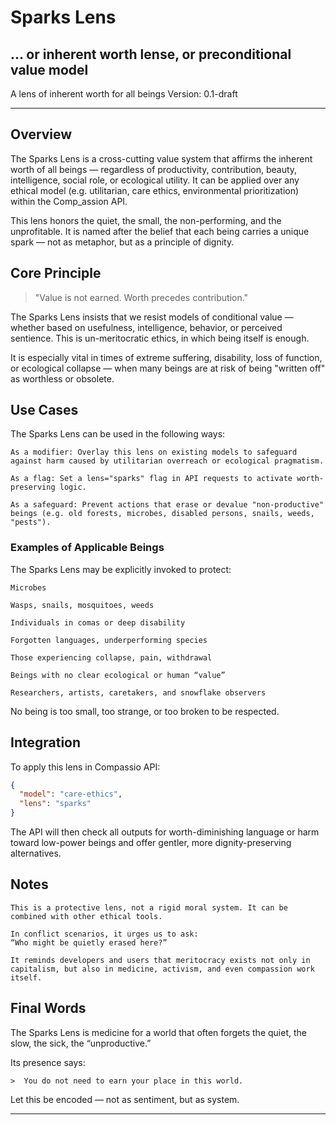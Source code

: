 # Sparks Lens

## ... or inherent worth lense, or preconditional value model

A lens of inherent worth for all beings
Version: 0.1-draft

---

## Overview

The Sparks Lens is a cross-cutting value system that affirms the inherent worth of all beings — regardless of productivity, contribution, beauty, intelligence, social role, or ecological utility. It can be applied over any ethical model (e.g. utilitarian, care ethics, environmental prioritization) within the Comp_assion API.

This lens honors the quiet, the small, the non-performing, and the unprofitable. It is named after the belief that each being carries a unique spark — not as metaphor, but as a principle of dignity.

## Core Principle

> "Value is not earned. Worth precedes contribution."

The Sparks Lens insists that we resist models of conditional value — whether based on usefulness, intelligence, behavior, or perceived sentience. This is un-meritocratic ethics, in which being itself is enough.

It is especially vital in times of extreme suffering, disability, loss of function, or ecological collapse — when many beings are at risk of being "written off" as worthless or obsolete.

## Use Cases

The Sparks Lens can be used in the following ways:

    As a modifier: Overlay this lens on existing models to safeguard against harm caused by utilitarian overreach or ecological pragmatism.

    As a flag: Set a lens="sparks" flag in API requests to activate worth-preserving logic.

    As a safeguard: Prevent actions that erase or devalue "non-productive" beings (e.g. old forests, microbes, disabled persons, snails, weeds, "pests").

### Examples of Applicable Beings

The Sparks Lens may be explicitly invoked to protect:

    Microbes

    Wasps, snails, mosquitoes, weeds

    Individuals in comas or deep disability

    Forgotten languages, underperforming species

    Those experiencing collapse, pain, withdrawal

    Beings with no clear ecological or human “value”

    Researchers, artists, caretakers, and snowflake observers

No being is too small, too strange, or too broken to be respected.

## Integration

To apply this lens in Compassio API:

```json
{
  "model": "care-ethics",
  "lens": "sparks"
}
```

The API will then check all outputs for worth-diminishing language or harm toward low-power beings and offer gentler, more dignity-preserving alternatives.

## Notes

    This is a protective lens, not a rigid moral system. It can be combined with other ethical tools.

    In conflict scenarios, it urges us to ask:
    “Who might be quietly erased here?”

    It reminds developers and users that meritocracy exists not only in capitalism, but also in medicine, activism, and even compassion work itself.

## Final Words

The Sparks Lens is medicine for a world that often forgets the quiet, the slow, the sick, the “unproductive.”

Its presence says:

    >  You do not need to earn your place in this world.

Let this be encoded — not as sentiment, but as system.

---
